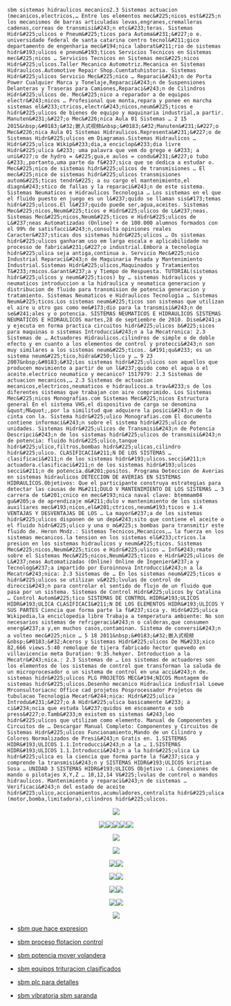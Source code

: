
```
sbm sistemas hidraulicos mecanico2.3 Sistemas actuacion (mecanicos,electricos,… Entre los elementos mec&#225;nicos est&#225;n los mecanismos de barras articuladas levas,engranes,cremalleras cadenas,correas de transmisi&#243;n etc&#233;teras. Sistemas Hidr&#225;ulicos e Pneum&#225;ticos para Automa&#231;&#227;o e. universidade federal de santa catarina centro tecnol&#211;gico departamento de engenharia mec&#194;nica laborat&#211;rio de sistemas hidr&#193;ulicos e pneum&#193;ticos Servicios Tecnicos en Sistemas mec&#225;nicos … Servicios Tecnicos en Sistemas mec&#225;nicos Hidr&#225;ulicos.Taller Mecanico Automotriz.Mecanica en Sistemas Hidraulicos.Automotive Repair Shop.Cuentatuhistoria. Sistemas Hidr&#225;ulicos Servicio Mec&#225;nico … Reparaci&#243;n de Porta Power Cualquier Marca y Tonelaje,Reparaci&#243;n de Suspensiones Delanteras y Traseras para Camiones,Reparaci&#243;n de Cilindros Hidr&#225;ulicos de. Mec&#225;nico a reparador a de equipos electr&#243;nicos … Profesional que monta,repara y ponee en marcha sistemas el&#233;ctricos,electr&#243;nicos,neum&#225;ticos e hidr&#225;ulicos de bienes de equipo y maquinaria industrial,a partir. Manuten&#231;&#227;o Mec&#226;nica Aula 01 Sistemas … 2 15 2015&nbsp;&#0183;&#32;嵌入式视频&nbsp;&#0183;&#32;Manuten&#231;&#227;o Mec&#226;nica Aula 01 Sistemas Hidraulicos.Representa&#231;&#227;o de Sistemas Hidr&#225;ulicos em Diagramas.Sistemas Hidraulicos … Hidr&#225;ulica Wikip&#233;dia,a enciclop&#233;dia livre Hidr&#225;ulica &#233; uma palavra que vem do grego e &#233; a uni&#227;o de hydro = &#225;gua,e aulos = condu&#231;&#227;o tubo &#233;,portanto,uma parte da f&#237;sica que se dedica a estudar o. Mec&#225;nico de sistemas hidr&#225;ulicos de transmisiones … El mec&#225;nico de sistemas hidr&#225;ulicos transmisiones autom&#225;ticas tendr&#225; a su cargo el mantenimiento,el diagn&#243;stico de fallas y la reparaci&#243;n de este sistema. Sistemas Neumaticos e Hidraulicos Tecnologia … Los sistemas en el que el fluido puesto en juego es un l&#237;quido se llaman sis&#173;temas hidr&#225;ulicos.El l&#237;quido puede ser,agua,aceites. Sistemas Mec&#225;nicos,Neum&#225;ticos e Hidr&#225;ulicos de L&#237;neas. Sistemas Mec&#225;nicos,Neum&#225;ticos e Hidr&#225;ulicos de L&#237;neas Automatizadas (Online) + de 100.000 alumnos formados con el 99% de satisfacci&#243;n,consulta opiniones reales Caracter&#237;sticas dos sistemas hidr&#225;ulicos … Os sistemas hidr&#225;ulicos ganharam uso em larga escala e aplicabilidade no processo de fabrica&#231;&#227;o industrial.Embora a tecnologia hidr&#225;ulica seja antiga,continua a. Servicio Mec&#225;nico Industrial Reparaci&#243;n de Maquinaria Pesada y Mantenimiento Industrial.Sistemas Hidr&#225;ulicos,Maquinados y Tratamientos T&#233;rmicos.Garant&#237;a y Tiempo de Respuesta. TUTORIAL(sistemas hidr&#225;ulicos y neum&#225;ticos) by … sistemas hidraulicos y neumaticos introduccion a la hidraulica y neumatica generacion y distribucion de fluido para transmision de potencia generacion y tratamiento. Sistemas Neumaticos e Hidraulicos Tecnologia … Sistemas Neum&#225;ticos.Los sistemas neum&#225;ticos son sistemas que utilizan el aire u otro gas como me&#173;dio para la transmisi&#243;n de se&#241;ales y o potencia. SISTEMAS NEUMATICOS E HIDRAULICOS SISTEMAS NEUMATICOS E HIDRAULICOS martes,28 de septiembre de 2010. Dise&#241;a y ejecuta en forma practica circuitos hidr&#225;ulicos b&#225;sicos para maquinas o sistemas Introducci&#243;n a la Mecatronica: 2.3 Sistemas de … Actuadores Hidraulicos.cilindros de simple o de doble efecto y en cuanto a los elementos de control y protecci&#243;n son muy similares a los sistemas neum&#225;ticos. &#191;qu&#233; es un sistema neum&#225;tico,hidra&#250;lico y … 9 23 2007&nbsp;&#0183;&#32;Los sistemas hidr&#225;ulicos son aquellos que producen movimiento a partir de un l&#237;quido como el agua o el aceite.electrico neumatico y mecanico? 1517979: 2.3 Sistemas de actuacion mecanicos,… 2.3 Sistemas de actuacion mecanicos,electricos,neumaticos e hidraulicos.a trav&#233;s de los diferentes sistemas que trabajan con aire comprimido. Los Sistemas Mec&#225;nicos Monografias.com Sistemas Mec&#225;nicos Estructura general En el sistema VHS,el dispositivo de carga se denomina &quot;M&quot;,por la similitud que adquiere la posici&#243;n de la cinta con la. Sistema hidr&#225;ulico Monografias.com El documento contiene informaci&#243;n sobre el sistema hidr&#225;ulico de unidades. Sistemas Hidr&#225;ulicos de Transmisi&#243;n de Potencia Descripci&#243;n de los sistemas hidr&#225;ulicos de transmisi&#243;n de potencia: fluido hidr&#225;ulico,tanque hidr&#225;ulico,filtros,bombas hidr&#225;ulicas,cilindro hidr&#225;ulico. CLASIFICACI&#211;N DE LOS SISTEMAS … clasificaci&#211;n de los sistemas hidr&#193;ulicos.secci&#211;n actuadora.clasificaci&#211;n de los sistemas hidr&#193;ulicos secci&#211;n de potencia.d&#201;positos. Programa Deteccion de Averias en sistemas hidraulicos DETECCION DE AVERIAS EN SISTEMAS HIDRAULICOS.Objetivos: Que el participante construya estrategias para detectar las causas de M&#211;DULO V MANTENIMIENTO DE LOS SISTEMAS … 3 carrera de t&#201;cnico en mec&#193;nica naval clave: btemmam04 gu&#205;a de aprendizaje m&#211;dulo v mantenimiento de los sistemas auxiliares mec&#193;nicos,el&#201;ctricos,neum&#193;ticos e 1.4 VENTAJAS Y DESVENTAJAS DE LOS … La mayor&#237;a de los sistemas hidr&#225;ulicos disponen de un dep&#243;sito que contiene el aceite o el fluido hidr&#225;ulico y una o m&#225;s bombas para transmitir este fluido de. Heron Mndz.: Sistemas Tecnicos,Mecanicos,… la fuerza en los sistemas mecanicos.la tension en los sistemas el&#233;ctricos.la presion en los sistemas hidraulicos y neum&#225;ticos. Sistemas Mec&#225;nicos,Neum&#225;ticos e Hidr&#225;ulicos … Inf&#243;rmate sobre el Sistemas Mec&#225;nicos,Neum&#225;ticos e Hidr&#225;ulicos de L&#237;neas Automatizadas (Online) Online de Ingenier&#237;a y Tecnolog&#237;a impartido por Euroinnova Introducci&#243;n a la Mecatr&#243;nica: 2.3 Sistemas de … En los sistemas neum&#225;ticos e hidr&#225;ulicos se utilizan v&#225;lvulas de control de direcci&#243;n para controlar el sentido de flujo de un fluido que pasa por un sistema. Sistemas de Control Hidr&#225;ulicos by Catalina … Control Autom&#225;tico SISTEMAS DE CONTROL HIDR&#193;ULICOS HIDR&#193;ULICA CLASIFICACI&#211;N DE LOS ELEMENTOS HIDR&#193;ULICOS Y SUS PARTES Ciencia que forma parte la f&#237;sica y. Hidr&#225;ulica Wikipedia,la enciclopedia libre Trabaja a temperatura ambiente: No son necesarios sistemas de refrigeraci&#243;n o calderas,que consumen energ&#237;a y,en muchos casos,contaminan. Sistema de conversi&#243;n a volteo mec&#225;nico … 5 18 2011&nbsp;&#0183;&#32;嵌入式视频&nbsp;&#0183;&#32;Aceros y Sistemas Hidr&#225;ulicos De M&#233;xico 82,666 views.5:40 remolque de tijera fabricado hector quevedo en villavicencio meta Duration: 9:35.hekyer. Introduction a la Mecatr&#243;nica.: 2.3 Sistemas de … Los sistemas de actuadores son los elementos de los sistemas de control que transforman la saluda de un microprocesador o un sistema de control en una acci&#243;n de. sistemas hidr&#225;ulicos PLG PROJETOS MEC&#194;NICOS Montagem de sistemas hidr&#225;ulicos.Desenho mecanico Hidraulica industrial Loewe Mrconsultoriacnc Office cad projetos Posprocessador Projetos de tubulacao Tecnologia Mecatr&#244;nica: Hidr&#225;ulica Introdu&#231;&#227;o A Hidr&#225;ulica basicamente &#233; a ci&#234;ncia que estuda l&#237;quidos em escoamento e sob press&#227;o.Tamb&#233;m existem os sistemas &#243;leo hidr&#225;ulicos que utilizam como elemento. Manual de Componentes y Circuitos de … Descargar Manual Completo: Componentes y Circuitos de Sistemas Hidr&#225;ulicos Funcionamiento,Mando de un Cilindro y Colores Normalizados de Presi&#243;n Gratis en. 1.SISTEMAS HIDR&#193;ULICOS 1.1.Introducci&#243;n a la … 1.SISTEMAS HIDR&#193;ULICOS 1.1.Introducci&#243;n a la hidr&#225;ulica La hidr&#225;ulica es la ciencia que forma parte la f&#237;sica y comprende la transmisi&#243;n y SISTEMAS HIDR&#193;ULICOS kriztian Sosa … UNIDAD 3 SISTEMAS HIDR&#193;ULICOS Objetivo :.L Conexiones de mando o pilotajes X,Y,Z … 10,12,14 V&#225;lvulas de control o mandos hidraulicos. Mantenimiento y reparaci&#243;n de sistemas … Verificaci&#243;n del estado de aceite hidr&#225;ulico,accionamientos,acumuladores,centralita hidr&#225;ulica (motor,bomba,limitadora),cilindros hidr&#225;ulicos. 
```

<div align="center">

<a href="https://es-crusher.shibang-china.com/github&k=sbm+sistemas+hidraulicos+mecanico"><img src="https://static.shibang-china.com/es/crusher/logo.jpg"></a>

<a href="https://es-crusher.shibang-china.com/github&k=sbm+sistemas+hidraulicos+mecanico"><img src="https://static.shibang-china.com/es/crusher/index.jpg"></a><a href="https://es-crusher.shibang-china.com/material.htmlgithub&k=sbm+sistemas+hidraulicos+mecanico"><img src="https://static.shibang-china.com/es/crusher/material.jpg"></a><a href="https://es-crusher.shibang-china.com/application.htmlgithub&k=sbm+sistemas+hidraulicos+mecanico"><img src="https://static.shibang-china.com/es/crusher/application.jpg"></a><a href="https://es-crusher.shibang-china.com/aboutus.htmlgithub&k=sbm+sistemas+hidraulicos+mecanico"><img src="https://static.shibang-china.com/es/crusher/aboutus.jpg"></a><a href="https://es-crusher.shibang-china.com/contact.htmlgithub&k=sbm+sistemas+hidraulicos+mecanico"><img src="https://static.shibang-china.com/es/crusher/contact.jpg"></a>

<a href="https://es-crusher.shibang-china.com/github&k=sbm+sistemas+hidraulicos+mecanico"><img src="https://static.shibang-china.com/es/crusher/banner.jpg"></a>

<a href="https://swt.shibang-china.com/github&k=sbm+sistemas+hidraulicos+mecanico"><img src="https://static.shibang-china.com/es/crusher/text.jpg"></a>

<a href="https://swt.shibang-china.com/github&k=sbm+sistemas+hidraulicos+mecanico"><img src="https://static.shibang-china.com/es/crusher/chat.jpg"></a><a href="https://es-crusher.shibang-china.com/contact.htmlgithub&k=sbm+sistemas+hidraulicos+mecanico"><img src="https://static.shibang-china.com/es/crusher/message.jpg"></a>

<a href="https://es-crusher.shibang-china.com/products/pe.htmlgithub&k=sbm+sistemas+hidraulicos+mecanico"><img src="https://static.shibang-china.com/es/crusher/pe.jpg"></a><a href="https://es-crusher.shibang-china.com/products/pf.htmlgithub&k=sbm+sistemas+hidraulicos+mecanico"><img src="https://static.shibang-china.com/es/crusher/pf.jpg"></a>

<a href="https://es-crusher.shibang-china.com/products/hpt.htmlgithub&k=sbm+sistemas+hidraulicos+mecanico"><img src="https://static.shibang-china.com/es/crusher/hpt.jpg"></a><a href="https://es-crusher.shibang-china.com/products/vsi.htmlgithub&k=sbm+sistemas+hidraulicos+mecanico"><img src="https://static.shibang-china.com/es/crusher/vsi.jpg"></a>

<a href="https://es-crusher.shibang-china.com/products/klv.htmlgithub&k=sbm+sistemas+hidraulicos+mecanico"><img src="https://static.shibang-china.com/es/crusher/klv.jpg"></a><a href="https://es-crusher.shibang-china.com/products/portable.htmlgithub&k=sbm+sistemas+hidraulicos+mecanico"><img src="https://static.shibang-china.com/es/crusher/portable.jpg"></a>

<a href="https://swt.shibang-china.com/github&k=sbm+sistemas+hidraulicos+mecanico"><img src="https://static.shibang-china.com/es/crusher/case.jpg"></a>

</div>


* [sbm que hace expresion](sbm%20que%20hace%20expresion.md)

* [sbm proceso flotacion control](sbm%20proceso%20flotacion%20control.md)

* [sbm potencia mover volandera](sbm%20potencia%20mover%20volandera.md)

* [sbm equipos trituracion clasificados](sbm%20equipos%20trituracion%20clasificados.md)

* [sbm plc para detalles](sbm%20plc%20para%20detalles.md)

* [sbm vibratoria sbm saranda](sbm%20vibratoria%20sbm%20saranda.md)